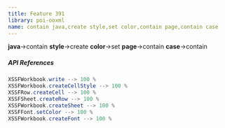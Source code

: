 ```yaml
---
title: Feature 391
library: poi-ooxml
name: contain java,create style,set color,contain page,contain case
---
```


**java**->contain **style**->create **color**->set **page**->contain **case**->contain 

##### API References

```java
XSSFWorkbook.write --> 100 %
XSSFWorkbook.createCellStyle --> 100 %
XSSFRow.createCell --> 100 %
XSSFSheet.createRow --> 100 %
XSSFWorkbook.createSheet --> 100 %
XSSFFont.setColor --> 100 %
XSSFWorkbook.createFont --> 100 %
```
